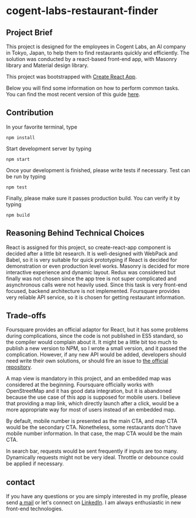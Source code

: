 # cogent-labs-restaurant-finder

## Project Brief
This project is designed for the employees in Cogent Labs, an AI company in Tokyo, Japan, to help them to find restaurants quickly and efficiently. The solution was conducted by a react-based front-end app, with Masonry library and Material design library.

This project was bootstrapped with [Create React App](https://github.com/facebookincubator/create-react-app).

Below you will find some information on how to perform common tasks.<br>
You can find the most recent version of this guide [here](https://github.com/facebookincubator/create-react-app/blob/master/packages/react-scripts/template/README.md).

## Contribution
In your favorite terminal, type

```
npm install
```

Start development server by typing

```
npm start
```

Once your development is finished, please write tests if necessary. Test can be run by typing

```
npm test
```

Finally, please make sure it passes production build. You can verify it by typing

```
npm build
```

## Reasoning Behind Technical Choices
React is assigned for this project, so create-react-app component is decided after a little bit research. It is well-designed with WebPack and Babel, so it is very suitable for quick prototyping if React is decided for demonstration or even production level works. Masonry is decided for more interactive experience and dynamic layout. Redux was considered but finally was not chosen since the app tree is not super complicated and asynchronous calls were not heavily used. Since this task is very front-end focused, backend architecture is not implemented. Foursquare provides very reliable API service, so it is chosen for getting restaurant information.


## Trade-offs
Foursquare provides an official adaptor for React, but it has some problems during complications, since the code is not published in ES5 standard, so the compiler would complain about it. It might be a little bit too much to publish a new version to NPM, so I wrote a small version, and it passed the complication. However, if any new API would be added, developers should need write their own solutions, or should fire an issue to [the official repository](https://github.com/foursquare/react-foursquare).

A map view is mandatory in this project, and an embedded map was considered at the beginning. Foursquare officially works with OpenStreetMap and it has good data integration, but it is abandoned because the use case of this app is supposed for mobile users. I believe that providing a map link, which directly launch after a click, would be a more appropriate way for most of users instead of an embedded map.

By default, mobile number is presented as the main CTA, and map CTA would be the secondary CTA. Nonetheless, some restaurants don't have mobile number information. In that case, the map CTA would be the main CTA.

In search bar, requests would be sent frequently if inputs are too many. Dynamically requests might not be very ideal. Throttle or debounce could be applied if necessary.

## contact
If you have any questions or you are simply interested in my profile, please send [a mail](mailto:min427@gmail.com) or let's connect on [LinkedIn](https://www.linkedin.com/in/chungmincheng/). I am always enthusiastic in new front-end technologies. 
